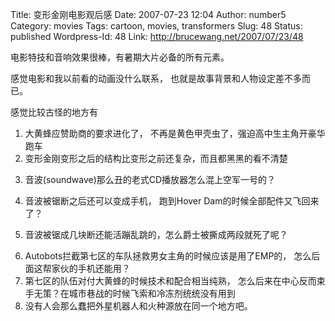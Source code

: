 Title: 变形金刚电影观后感
Date: 2007-07-23 12:04
Author: number5
Category: movies
Tags: cartoon, movies, transformers
Slug: 48
Status: published
Wordpress-Id: 48
Link: http://brucewang.net/2007/07/23/48

电影特技和音响效果很棒，有暑期大片必备的所有元素。

感觉电影和我以前看的动画没什么联系，
也就是故事背景和人物设定差不多而已。  
  
  
感觉比较古怪的地方有

1.  大黄蜂应赞助商的要求进化了，
    不再是黄色甲壳虫了，强迫高中生主角开豪华跑车
2.  变形金刚变形之后的结构比变形之前还复杂，而且都黑黑的看不清楚
3.  <p>
    音波(soundwave)那么丑的老式CD播放器怎么混上空军一号的？
4.  <p>
    音波被锯断之后还可以变成手机， 跑到Hover
    Dam的时候全部配件又飞回来了？
5.  <p>
    音波被锯成几块断还能活蹦乱跳的，怎么爵士被撕成两段就死了呢？
6.  Autobots拦截第七区的车队拯救男女主角的时候应该是用了EMP的，
    怎么后面这帮家伙的手机还能用？
7.  第七区的队伍对付大黄蜂的时候技术和配合相当纯熟，
    怎么后来在中心反而束手无策？在城市巷战的时候飞索和冷冻剂统统没有用到
8.  没有人会那么蠢把外星机器人和火种源放在同一个地方吧。

